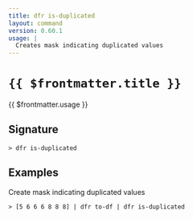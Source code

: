 ```yaml
---
title: dfr is-duplicated
layout: command
version: 0.60.1
usage: |
  Creates mask indicating duplicated values
---
```


# `{{ $frontmatter.title }}`

<div style='white-space: pre-wrap;'>{{ $frontmatter.usage }}</div>

## Signature

`> dfr is-duplicated `

## Examples

Create mask indicating duplicated values

```shell
> [5 6 6 6 8 8 8] | dfr to-df | dfr is-duplicated
```
